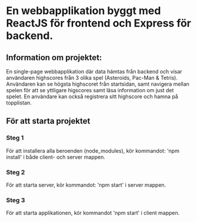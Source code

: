 # En webbapplikation byggt med ReactJS för frontend och Express för backend.

## Information om projektet: 
En single-page webbapplikation där data hämtas från backend och visar användaren highscores från 3 olika spel (Asteroids, Pac-Man & Tetris). 
Användaren kan se högsta highscoret från startsidan, samt navigera mellan spelen för att se yttligare higscores samt läsa information om just det spelet. 
En användare kan också registrera sitt highscore och hamna på topplistan. 

## För att starta projektet

### Steg 1
För att installera alla beroenden (node_modules), kör kommandot: 'npm install' i både client- och server mappen.

### Steg 2
För att starta server, kör kommandot: 'npm start' i server mappen.

### Steg 3
För att starta applikationen, kör kommandot 'npm start' i client mappen. 
